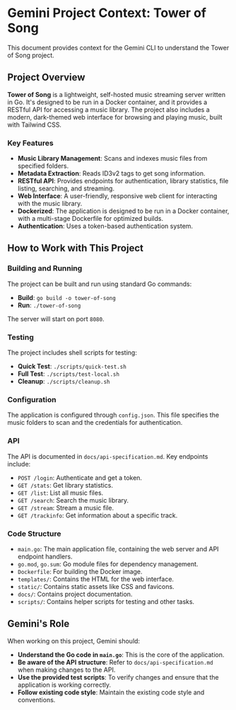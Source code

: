 
# Gemini Project Context: Tower of Song

This document provides context for the Gemini CLI to understand the Tower of Song project.

## Project Overview

**Tower of Song** is a lightweight, self-hosted music streaming server written in Go. It's designed to be run in a Docker container, and it provides a RESTful API for accessing a music library. The project also includes a modern, dark-themed web interface for browsing and playing music, built with Tailwind CSS.

### Key Features

*   **Music Library Management**: Scans and indexes music files from specified folders.
*   **Metadata Extraction**: Reads ID3v2 tags to get song information.
*   **RESTful API**: Provides endpoints for authentication, library statistics, file listing, searching, and streaming.
*   **Web Interface**: A user-friendly, responsive web client for interacting with the music library.
*   **Dockerized**: The application is designed to be run in a Docker container, with a multi-stage Dockerfile for optimized builds.
*   **Authentication**: Uses a token-based authentication system.

## How to Work with This Project

### Building and Running

The project can be built and run using standard Go commands:

*   **Build**: `go build -o tower-of-song`
*   **Run**: `./tower-of-song`

The server will start on port `8080`.

### Testing

The project includes shell scripts for testing:

*   **Quick Test**: `./scripts/quick-test.sh`
*   **Full Test**: `./scripts/test-local.sh`
*   **Cleanup**: `./scripts/cleanup.sh`

### Configuration

The application is configured through `config.json`. This file specifies the music folders to scan and the credentials for authentication.

### API

The API is documented in `docs/api-specification.md`. Key endpoints include:

*   `POST /login`: Authenticate and get a token.
*   `GET /stats`: Get library statistics.
*   `GET /list`: List all music files.
*   `GET /search`: Search the music library.
*   `GET /stream`: Stream a music file.
*   `GET /trackinfo`: Get information about a specific track.

### Code Structure

*   `main.go`: The main application file, containing the web server and API endpoint handlers.
*   `go.mod`, `go.sum`: Go module files for dependency management.
*   `Dockerfile`: For building the Docker image.
*   `templates/`: Contains the HTML for the web interface.
*   `static/`: Contains static assets like CSS and favicons.
*   `docs/`: Contains project documentation.
*   `scripts/`: Contains helper scripts for testing and other tasks.

## Gemini's Role

When working on this project, Gemini should:

*   **Understand the Go code in `main.go`**: This is the core of the application.
*   **Be aware of the API structure**: Refer to `docs/api-specification.md` when making changes to the API.
*   **Use the provided test scripts**: To verify changes and ensure that the application is working correctly.
*   **Follow existing code style**: Maintain the existing code style and conventions.
